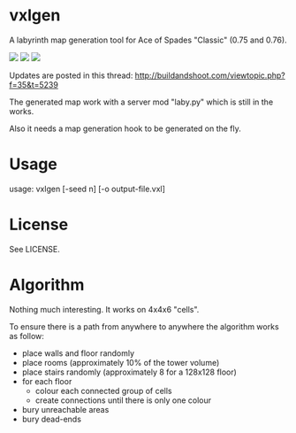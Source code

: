 vxlgen
======

A labyrinth map generation tool for Ace of Spades "Classic" (0.75 and 0.76).


[logo]: https://github.com/adam-p/markdown-here/raw/master/src/common/images/icon48.png "Logo Title Text 2"

![](http://i.imgur.com/zicYgK7.jpg)
![](http://i.imgur.com/JLYG5Gz.jpg)
![](http://i.imgur.com/ptbgMHE.png)

Updates are posted in this thread: http://buildandshoot.com/viewtopic.php?f=35&t=5239

The generated map work with a server mod "laby.py" which is still in the works.

Also it needs a map generation hook to be generated on the fly.


Usage
=====
usage: vxlgen [-seed n] [-o output-file.vxl]


License
=======

See LICENSE.


Algorithm
=========

Nothing much interesting. It works on 4x4x6 "cells".

To ensure there is a path from anywhere to anywhere the algorithm works as follow:
* place walls and floor randomly
* place rooms (approximately 10% of the tower volume)
* place stairs randomly (approximately 8 for a 128x128 floor)
* for each floor
  - colour each connected group of cells
  - create connections until there is only one colour
* bury unreachable areas
* bury dead-ends
